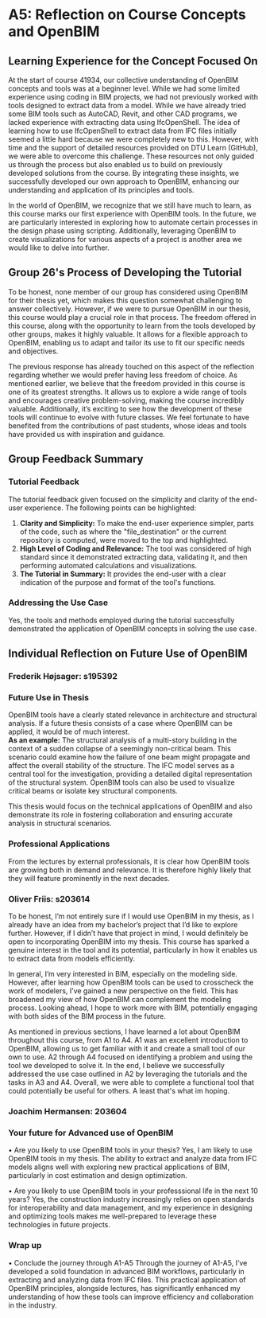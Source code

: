 # A5: Reflection on Course Concepts and OpenBIM

## Learning Experience for the Concept Focused On

At the start of course 41934, our collective understanding of OpenBIM concepts and tools was at a beginner level. While we had some limited experience using coding in BIM projects, we had not previously worked with tools designed to extract data from a model. While we have already tried some BIM tools such as AutoCAD, Revit, and other CAD programs, we lacked experience with extracting data using IfcOpenShell. The idea of learning how to use IfcOpenShell to extract data from IFC files initially seemed a little hard because we were completely new to this. However, with time and the support of detailed resources provided on DTU Learn (GitHub), we were able to overcome this challenge. These resources not only guided us through the process but also enabled us to build on previously developed solutions from the course. By integrating these insights, we successfully developed our own approach to OpenBIM, enhancing our understanding and application of its principles and tools.

In the world of OpenBIM, we recognize that we still have much to learn, as this course marks our first experience with OpenBIM tools. In the future, we are particularly interested in exploring how to automate certain processes in the design phase using scripting. Additionally, leveraging OpenBIM to create visualizations for various aspects of a project is another area we would like to delve into further.

## Group 26's Process of Developing the Tutorial

To be honest, none member of our group has considered using OpenBIM for their thesis yet, which makes this question somewhat challenging to answer collectively. However, if we were to pursue OpenBIM in our thesis, this course would play a crucial role in that process. The freedom offered in this course, along with the opportunity to learn from the tools developed by other groups, makes it highly valuable. It allows for a flexible approach to OpenBIM, enabling us to adapt and tailor its use to fit our specific needs and objectives.

The previous response has already touched on this aspect of the reflection regarding whether we would prefer having less freedom of choice. As mentioned earlier, we believe that the freedom provided in this course is one of its greatest strengths. It allows us to explore a wide range of tools and encourages creative problem-solving, making the course incredibly valuable. Additionally, it’s exciting to see how the development of these tools will continue to evolve with future classes. We feel fortunate to have benefited from the contributions of past students, whose ideas and tools have provided us with inspiration and guidance.

## Group Feedback Summary

### Tutorial Feedback
The tutorial feedback given focused on the simplicity and clarity of the end-user experience. The following points can be highlighted:
1. **Clarity and Simplicity:** To make the end-user experience simpler, parts of the code, such as where the "file_destination" or the current repository is computed, were moved to the top and highlighted.
2. **High Level of Coding and Relevance:** The tool was considered of high standard since it demonstrated extracting data, validating it, and then performing automated calculations and visualizations.
3. **The Tutorial in Summary:** It provides the end-user with a clear indication of the purpose and format of the tool's functions.

### Addressing the Use Case
Yes, the tools and methods employed during the tutorial successfully demonstrated the application of OpenBIM concepts in solving the use case.

## Individual Reflection on Future Use of OpenBIM
### Frederik Højsager: s195392

### Future Use in Thesis
OpenBIM tools have a clearly stated relevance in architecture and structural analysis. If a future thesis consists of a case where OpenBIM can be applied, it would be of much interest.  
**As an example:** The structural analysis of a multi-story building in the context of a sudden collapse of a seemingly non-critical beam. This scenario could examine how the failure of one beam might propagate and affect the overall stability of the structure. The IFC model serves as a central tool for the investigation, providing a detailed digital representation of the structural system. OpenBIM tools can also be used to visualize critical beams or isolate key structural components.

This thesis would focus on the technical applications of OpenBIM and also demonstrate its role in fostering collaboration and ensuring accurate analysis in structural scenarios.

### Professional Applications
From the lectures by external professionals, it is clear how OpenBIM tools are growing both in demand and relevance. It is therefore highly likely that they will feature prominently in the next decades.

### Oliver Friis: s203614
To be honest, I’m not entirely sure if I would use OpenBIM in my thesis, as I already have an idea from my bachelor’s project that I’d like to explore further. However, if I didn’t have that project in mind, I would definitely be open to incorporating OpenBIM into my thesis. This course has sparked a genuine interest in the tool and its potential, particularly in how it enables us to extract data from models efficiently.

In general, I’m very interested in BIM, especially on the modeling side. However, after learning how OpenBIM tools can be used to crosscheck the work of modelers, I’ve gained a new perspective on the field. This has broadened my view of how OpenBIM can complement the modeling process. Looking ahead, I hope to work more with BIM, potentially engaging with both sides of the BIM process in the future.

As mentioned in previous sections, I have learned a lot about OpenBIM throughout this course, from A1 to A4. A1 was an excellent introduction to OpenBIM, allowing us to get familiar with it and create a small tool of our own to use. A2 through A4 focused on identifying a problem and using the tool we developed to solve it. In the end, I believe we successfully addressed the use case outlined in A2 by leveraging the tutorials and the tasks in A3 and A4. Overall, we were able to complete a functional tool that could potentially be useful for others. A least that's what im hoping.

### Joachim Hermansen: 203604
### Your future for Advanced use of OpenBIM
•	Are you likely to use OpenBIM tools in your thesis?
Yes, I am likely to use OpenBIM tools in my thesis. The ability to extract and analyze data from IFC models aligns well with exploring new practical applications of BIM, particularly in cost estimation and design optimization.

•	Are you likely to use OpenBIM tools in your professsional life in the next 10 years?
Yes, the construction industry increasingly relies on open standards for interoperability and data management, and my experience in designing and optimizing tools makes me well-prepared to leverage these technologies in future projects.

### Wrap up
•	Conclude the journey through A1-A5
Through the journey of A1-A5, I’ve developed a solid foundation in advanced BIM workflows, particularly in extracting and analyzing data from IFC files. This practical application of OpenBIM principles, alongside lectures, has significantly enhanced my understanding of how these tools can improve efficiency and collaboration in the industry.
